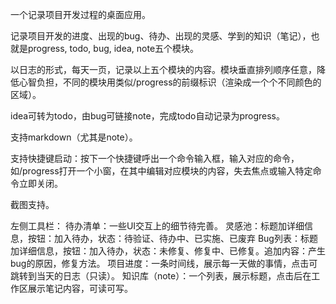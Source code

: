 一个记录项目开发过程的桌面应用。 

记录项目开发的进度、出现的bug、待办、出现的灵感、学到的知识（笔记），也就是progress, todo, bug, idea, note五个模块。 

以日志的形式，每天一页，记录以上五个模块的内容。模块垂直排列顺序任意，降低心智负担，不同的模块用类似/progress的前缀标识（渲染成一个个不同颜色的区域）。 

idea可转为todo，由bug可链接note，完成todo自动记录为progress。 

支持markdown（尤其是note）。

支持快捷键启动：按下一个快捷键呼出一个命令输入框，输入对应的命令，如/progress打开一个小窗，在其中编辑对应模块的内容，失去焦点或输入特定命令立即关闭。

截图支持。

左侧工具栏：
待办清单：一些UI交互上的细节待完善。
灵感池：标题加详细信息，按钮：加入待办，状态：待验证、待办中、已实施、已废弃
Bug列表：标题加详细信息，按钮：加入待办，状态：未修复、修复中、已修复。追加内容：产生bug的原因，修复方法。
项目进度：一条时间线，展示每一天做的事情，点击可跳转到当天的日志（只读）。
知识库（note）：一个列表，展示标题，点击后在工作区展示笔记内容，可读可写。

